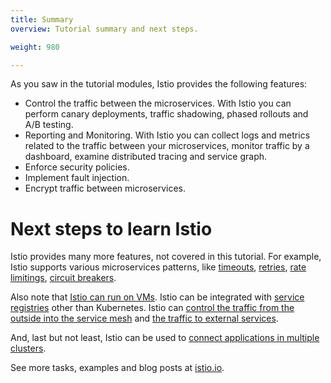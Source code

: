 ```yaml
---
title: Summary
overview: Tutorial summary and next steps.

weight: 980

---
```


As you saw in the tutorial modules, Istio provides the following features:

* Control the traffic between the microservices. With Istio you can perform canary deployments, traffic shadowing,
phased rollouts and A/B testing.
* Reporting and Monitoring. With Istio you can collect logs and metrics related to the traffic between your
microservices, monitor traffic by a dashboard, examine distributed tracing and service graph.
* Enforce security policies.
* Implement fault injection.
* Encrypt traffic between microservices.

# Next steps to learn Istio

Istio provides many more features, not covered in this tutorial.
For example, Istio supports various microservices patterns, like
[timeouts](/docs/tasks/traffic-management/request-timeouts),
[retries](/docs/reference/config/istio.networking.v1alpha3/#HTTPRetry),
[rate limitings](/docs/tasks/policy-enforcement/rate-limiting/),
[circuit breakers](/docs/tasks/traffic-management/circuit-breaking).

Also note that [Istio can run on VMs](/docs/guides/integrating-vms).
Istio can be integrated with [service registries](/docs/setup/consul) other than Kubernetes.
Istio can [control the traffic from the outside into the service mesh](/docs/tasks/traffic-management/ingress)
and [the traffic to external services](/docs/tasks/traffic-management/egress).

And, last but not least, Istio can be used to
[connect applications in multiple clusters](/docs/setup/kubernetes/multicluster-install/).

See more tasks, examples and blog posts at [istio.io](/).
